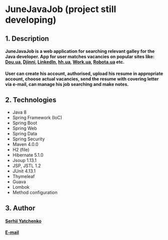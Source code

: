 # JuneJavaJob (project still developing)
## 1. Description
#### JuneJavaJob is a web application for searching relevant galley for the Java developer. App for user matches vacancies on popular sites like: [Dou.ua](https://dou.ua), [Djinni](https://djinni.co), [LinkedIn](https://linkedin.com), [hh.ua](https://hh.ua), [Work.ua](https://work.ua), [Robota.ua](https://robota.ua) etc.
#### User can create his account, authorised, upload his resume in appropriate account, choose actual vacancies, send the resume with covering letter via e-mail, can manage his job searching and make notes. 
## 2. Technologies
- Java 8
- Spring Framework (IoC)
- Spring Boot
- Spring Web
- Spring Data
- Spring Security
- Maven 4.0.0
- H2 (file)
- Hibernate 5.1.0
- Jsoup 1.13.1
- JSP, JSTL 1.2
- JUnit 4.13.1
- Thymeleaf
- Guava
- Lombok
- Method configuration
## 3. Author
#### [Serhii Yatchenko](https://github.com/Psyh2409) 
#### [E-mail](psyh2409@gmail.com)